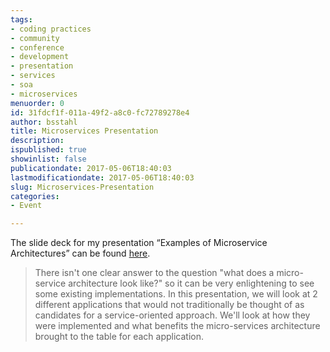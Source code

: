 ```yaml
---
tags:
- coding practices
- community
- conference
- development
- presentation
- services
- soa
- microservices
menuorder: 0
id: 31fdcf1f-011a-49f2-a8c0-fc72789278e4
author: bsstahl
title: Microservices Presentation
description: 
ispublished: true
showinlist: false
publicationdate: 2017-05-06T18:40:03
lastmodificationdate: 2017-05-06T18:40:03
slug: Microservices-Presentation
categories:
- Event

---
```


The slide deck for my presentation “Examples of Microservice Architectures” can be found [here](https://1drv.ms/p/s!AswbHpz53UVdmb54V_pOCZHH6haGrg).


> There isn't one clear answer to the question "what does a micro-service architecture look like?" so it can be very enlightening to see some existing implementations. In this presentation, we will look at 2 different applications that would not traditionally be thought of as candidates for a service-oriented approach. We'll look at how they were implemented and what benefits the micro-services architecture brought to the table for each application.


